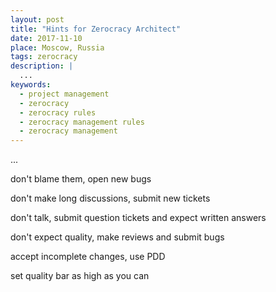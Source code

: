 ```yaml
---
layout: post
title: "Hints for Zerocracy Architect"
date: 2017-11-10
place: Moscow, Russia
tags: zerocracy
description: |
  ...
keywords:
  - project management
  - zerocracy
  - zerocracy rules
  - zerocracy management rules
  - zerocracy management
---
```


...

<!--more-->

don't blame them, open new bugs

don't make long discussions, submit new tickets

don't talk, submit question tickets and expect written answers

don't expect quality, make reviews and submit bugs

accept incomplete changes, use PDD

set quality bar as high as you can
